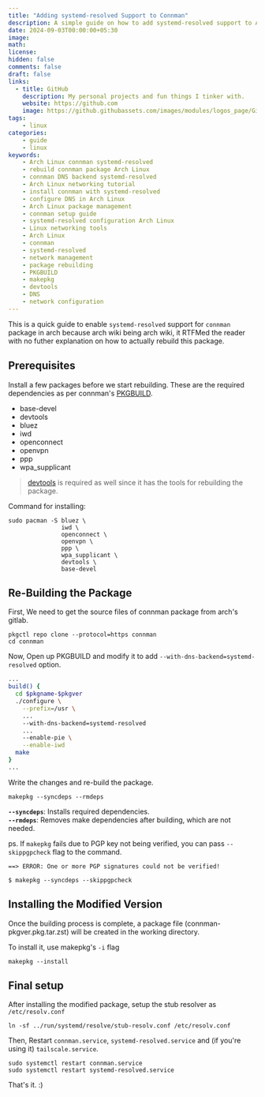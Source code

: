 ```yaml
---
title: "Adding systemd-resolved Support to Connman"
description: A simple guide on how to add systemd-resolved support to Arch Linux connman package.
date: 2024-09-03T00:00:00+05:30
image: 
math: 
license: 
hidden: false
comments: false
draft: false
links:
  - title: GitHub
    description: My personal projects and fun things I tinker with.
    website: https://github.com
    image: https://github.githubassets.com/images/modules/logos_page/GitHub-Mark.png
tags: 
    - linux
categories:
    - guide
    - linux
keywords:
    - Arch Linux connman systemd-resolved
    - rebuild connman package Arch Linux
    - connman DNS backend systemd-resolved
    - Arch Linux networking tutorial
    - install connman with systemd-resolved
    - configure DNS in Arch Linux
    - Arch Linux package management
    - connman setup guide
    - systemd-resolved configuration Arch Linux
    - Linux networking tools
    - Arch Linux
    - connman
    - systemd-resolved
    - network management
    - package rebuilding
    - PKGBUILD
    - makepkg
    - devtools
    - DNS
    - network configuration
---
```


This is a quick guide to enable `systemd-resolved` support for `connman` package in arch because arch wiki being arch wiki, it RTFMed the reader with no futher explanation on how to actually rebuild this package.

## Prerequisites

Install a few packages before we start rebuilding.
These are the required dependencies as per connman's [PKGBUILD](https://gitlab.archlinux.org/archlinux/packaging/packages/connman/-/blob/main/PKGBUILD?ref_type=heads#L22).
- base-devel
- devtools
- bluez
- iwd
- openconnect
- openvpn
- ppp
- wpa_supplicant
> [devtools](https://man.archlinux.org/man/devtools.7.en) is required as well since it has the tools for rebuilding the package.

Command for installing:
```
sudo pacman -S bluez \
               iwd \
               openconnect \
               openvpn \
               ppp \
               wpa_supplicant \
               devtools \
               base-devel
```

## Re-Building the Package

First, We need to get the source files of connman package from arch's gitlab.

```
pkgctl repo clone --protocol=https connman
cd connman
```

Now, Open up PKGBUILD and modify it to add `--with-dns-backend=systemd-resolved` option.

```bash
...
build() {
  cd $pkgname-$pkgver
  ./configure \
    --prefix=/usr \
    ...
    --with-dns-backend=systemd-resolved
    ...
    --enable-pie \
    --enable-iwd
  make
}
...
```

Write the changes and re-build the package.
```
makepkg --syncdeps --rmdeps
```

**`--syncdeps`**: Installs required dependencies. \
**`--rmdeps`**: Removes make dependencies after building, which are not needed.

ps. If `makepkg` fails due to PGP key not being verified, you can pass `--skippgpcheck` flag to the command.
```
==> ERROR: One or more PGP signatures could not be verified!

$ makepkg --syncdeps --skippgpcheck
```

## Installing the Modified Version

Once the building process is complete, a package file (connman-pkgver.pkg.tar.zst) will be created in the working directory.

To install it, use makepkg's `-i` flag
```
makepkg --install
```
## Final setup

After installing the modified package, setup the stub resolver as `/etc/resolv.conf`
```
ln -sf ../run/systemd/resolve/stub-resolv.conf /etc/resolv.conf
```

Then, Restart `connman.service`, `systemd-resolved.service` and (if you're using it) `tailscale.service`.
```
sudo systemctl restart connman.service
sudo systemctl restart systemd-resolved.service
```

That's it. :)
